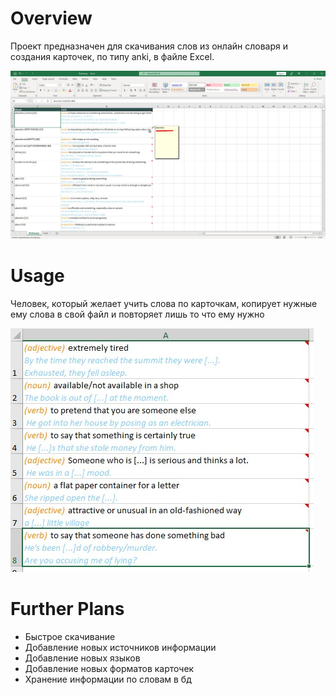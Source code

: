 # Overview

Проект предназначен для скачивания слов из онлайн словаря и создания карточек, по типу anki, в файле Excel.

![Иллюстрация к проекту](https://github.com/StekPerepolnen/EnglishScratcher/blob/master/images/example.jpg)

# Usage

Человек, который желает учить слова по карточкам, копирует нужные ему слова в свой файл и повторяет лишь то что ему нужно

![Иллюстрация к проекту](https://github.com/StekPerepolnen/EnglishScratcher/blob/master/images/example_2.jpg)

# Further Plans

- Быстрое скачивание
- Добавление новых источников информации
- Добавление новых языков
- Добавление новых форматов карточек
- Хранение информации по словам в бд
